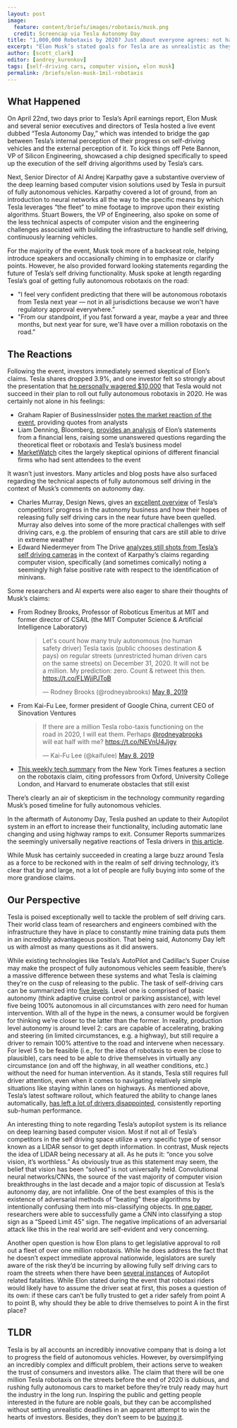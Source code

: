 ```yaml
---
layout: post
image:
  feature: content/briefs/images/robotaxis/musk.png
  credit: Screencap via Tesla Autonomy Day
title: "1,000,000 Robotaxis by 2020? Just about everyone agrees: not happening"
excerpt: "Elon Musk’s stated goals for Tesla are as unrealistic as they are ambitious"
author: [scott_clark]
editor: [andrey_kurenkov]
tags: [self-driving cars, computer vision, elon musk]
permalink: /briefs/elon-musk-1mil-robotaxis
---
```


## What Happened

On April 22nd, two days prior to Tesla’s April earnings report, Elon Musk and several senior executives and directors of Tesla hosted a live event dubbed “Tesla Autonomy Day,” which was intended to bridge the gap between Tesla’s internal perception of their progress on self-driving vehicles and the external perception of it. To kick things off Pete Bannon, VP of Silicon Engineering, showcased a chip designed specifically to speed up the execution of the self driving algorithms used by Tesla’s cars.  
  


Next, Senior Director of AI Andrej Karpathy  gave a substantive overview of the deep learning based computer vision solutions used by Tesla in pursuit of fully autonomous vehicles. Karpathy covered a lot of ground, from an introduction to neural networks all the way to the specific means by which Tesla leverages “the fleet” to mine footage to improve upon their existing algorithms. Stuart Bowers, the VP of Engineering, also spoke on some of the less technical aspects of computer vision and the engineering challenges associated with building the infrastructure to handle self driving, continuously learning vehicles.  

For the majority of the event, Musk took more of a backseat role, helping introduce speakers and occasionally chiming in to emphasize or clarify points. However, he also provided forward looking statements regarding the future of Tesla’s self driving functionality. Musk spoke at length regarding Tesla’s goal of getting fully autonomous robotaxis on the road:  
- "I feel very confident predicting that there will be autonomous robotaxis from Tesla next year — not in all jurisdictions because we won't have regulatory approval everywhere.”
- "From our standpoint, if you fast forward a year, maybe a year and three months, but next year for sure, we'll have over a million robotaxis on the road.”
  
  

## The Reactions

Following the event, investors immediately seemed skeptical of Elon’s claims. Tesla shares dropped 3.9%, and one investor felt so strongly about the presentation that [he personally wagered $10,000](https://www.foxbusiness.com/business-leaders/investor-bets-against-elon-musks-tesla-project) that Tesla would not succeed in their plan to roll out fully autonomous robotaxis in 2020. He was certainly not alone in his feelings:

- Graham Rapier of BusinessInsider [notes the market reaction of the event](https://www.businessinsider.com/tesla-stock-price-closes-lowest-in-2-years-2019-4), providing quotes from analysts
- Liam Denning, Bloomberg, [provides an analysis](https://www.washingtonpost.com/business/teslas-stock-just-went-fully-autonomous/2019/04/23/c86748fc-65d5-11e9-a698-2a8f808c9cfb_story.html) of Elon’s statements from a financial lens, raising some unanswered questions regarding the theoretical fleet or robotaxis and Tesla’s business model 
- [MarketWatch](https://www.marketwatch.com/story/wall-street-analysts-are-mostly-skeptical-of-teslas-robo-taxi-plans-2019-04-23) cites the largely skeptical opinions of different financial firms who had sent attendees to the event


It wasn’t just investors. Many articles and blog posts have also surfaced regarding the technical aspects of fully autonomous self driving in the context of Musk’s comments on autonomy day.

- Charles Murray, Design News, gives an [excellent overview](https://www.designnews.com/electronics-test/automakers-are-rethinking-timetable-fully-autonomous-cars/93993798360804) of Tesla’s competitors’ progress in the autonomy business and how their hopes of releasing fully self driving cars in the near future have been quelled. Murray also delves into some of the more practical challenges with self driving cars, e.g. the problem of ensuring that cars are still able to drive in extreme weather
- Edward Niedermeyer from The Drive [analyzes still shots from Tesla’s self driving cameras](https://www.thedrive.com/tech/27697/tesla-autopilot-thinks-everything-is-a-minivan) in the context of Karpathy’s claims regarding computer vision, specifically (and sometimes comically) noting a seemingly high false positive rate with respect to the identification of minivans.

Some researchers and AI experts were also eager to share their thoughts of Musk’s claims:

- From Rodney Brooks, Professor of Roboticus Emeritus at MIT and former director of CSAIL (the MIT Computer Science & Artificial Intelligence Laboratory)
<figure>
<blockquote class="twitter-tweet" data-lang="en"><p lang="en" dir="ltr">Let&#39;s count how many truly autonomous (no human safety driver) Tesla taxis (public chooses destination &amp; pays) on regular streets (unrestricted human driven cars on the same streets) on December 31, 2020. It will not be a million. My prediction: zero. Count &amp; retweet this then. <a href="https://t.co/FLWjjPJToB">https://t.co/FLWjjPJToB</a></p>&mdash; Rodney Brooks (@rodneyabrooks) <a href="https://twitter.com/rodneyabrooks/status/1125964714087993344?ref_src=twsrc%5Etfw">May 8, 2019</a></blockquote>
<script async src="https://platform.twitter.com/widgets.js" charset="utf-8"></script>
</figure>

- From Kai-Fu Lee, former president of Google China, current CEO of Sinovation Ventures

<figure>
<blockquote class="twitter-tweet" data-lang="en"><p lang="en" dir="ltr">If there are a million Tesla robo-taxis functioning on the road in 2020, I will eat them.  Perhaps <a href="https://twitter.com/rodneyabrooks?ref_src=twsrc%5Etfw">@rodneyabrooks</a> will eat half with me? <a href="https://t.co/NEVnU4Jjgy">https://t.co/NEVnU4Jjgy</a></p>&mdash; Kai-Fu Lee (@kaifulee) <a href="https://twitter.com/kaifulee/status/1126238951960993792?ref_src=twsrc%5Etfw">May 8, 2019</a></blockquote>
<script async src="https://platform.twitter.com/widgets.js" charset="utf-8"></script>
</figure>

- [This weekly tech summary](https://www.nytimes.com/2019/04/26/technology/sri-lanka-social-media.html) from the New York Times features a section on the robotaxis claim, citing professors from Oxford, University College London, and Harvard to enumerate obstacles that still exist


There’s clearly an air of skepticism in the technology community regarding Musk’s posed timeline for fully autonomous vehicles.

In the aftermath of Autonomy Day, Tesla pushed an update to their Autopilot system in an effort to increase their functionality, including automatic lane changing and using highway ramps to exit. Consumer Reports summarizes the seemingly universally negative reactions of Tesla drivers in [this article](https://www.consumerreports.org/autonomous-driving/tesla-navigate-on-autopilot-automatic-lane-change-requires-significant-driver-intervention/).

While Musk has certainly succeeded in creating a large buzz around Tesla as a force to be reckoned with in the realm of self driving technology, it’s clear that by and large, not a lot of people are fully buying into some of the more grandiose claims.

## Our Perspective


Tesla is poised exceptionally well to tackle the problem of self driving cars. Their world class team of researchers and engineers combined with the infrastructure they have in place to constantly mine training data puts them in an incredibly advantageous position. That being said, Autonomy Day left us with almost as many questions as it did answers.

While existing technologies like Tesla’s AutoPilot and Cadillac’s Super Cruise may make the prospect of fully autonomous vehicles seem feasible, there’s a massive difference between these systems and what Tesla is claiming they’re on the cusp of releasing to the public. The task of self-driving cars can be summarized into [five levels](https://www.nhtsa.gov/technology-innovation/automated-vehicles-safety#issue-road-self-driving). Level one is comprised of basic autonomy (think adaptive cruise control or parking assistance), with level five being 100% autonomous in all circumstances with zero need for human intervention. With all of the hype in the news, a consumer would be forgiven for thinking we’re closer to the latter than the former. In reality, production level autonomy is around level 2: cars are capable of accelerating, braking and steering (in limited circumstances, e.g. a highway), but still require a driver to remain 100% attentive to the road and intervene when necessary. For level 5 to be feasible (i.e., for the idea of robotaxis to even be close to plausible), cars need to be able to drive themselves in virtually any circumstance (on and off the highway, in all weather conditions, etc.) without the need for human intervention. As it stands, Tesla still requires full driver attention, even when it comes to navigating relatively simple situations like staying within lanes on highways. As mentioned above, Tesla’s latest software rollout, which featured the ability to change lanes automatically, [has left a lot of drivers disappointed](https://www.consumerreports.org/autonomous-driving/tesla-navigate-on-autopilot-automatic-lane-change-requires-significant-driver-intervention/), consistently reporting sub-human performance.


An interesting thing to note regarding Tesla’s autopilot system is its reliance on deep learning based computer vision. Most if not all of Tesla’s competitors in the self driving space utilize a very specific type of sensor known as a LIDAR sensor to get depth information. In contrast, Musk rejects the idea of LIDAR being necessary at all. As he puts it: “once you solve vision, it’s worthless.” As obviously true as this statement may seem, the belief that vision has been “solved” is not universally held. Convolutional neural networks/CNNs, the source of the vast majority of computer vision breakthroughs in the last decade and a major topic of discussion at Tesla’s autonomy day, are not infallible. One of the best examples of this is the existence of adversarial methods of “beating” these algorithms by intentionally confusing them into mis-classifying objects. In [one paper](https://arxiv.org/pdf/1707.08945.pdf), researchers were able to successfully game a CNN into classifying a stop sign as a “Speed Limit 45” sign. The negative implications of an adversarial attack like this in the real world are self-evident and very concerning.

Another open question is how Elon plans to get legislative approval to roll out a fleet of over one million robotaxis. While he does address the fact that he doesn’t expect immediate approval nationwide, legislators are surely aware of the risk they’d be incurring by allowing fully self driving cars to roam the streets when there have been [several instances](http://digg.com/2018/tesla-crash-autopilot-investigation) of Autopilot related fatalities. While Elon stated during the event that robotaxi riders would likely have to assume the driver seat at first, this poses a question of its own: if these cars can’t be fully trusted to get a rider safely from point A to point B, why should they be able to drive themselves to point A in the first place?


## TLDR

Tesla is by all accounts an incredibly innovative company that is doing a lot to progress the field of autonomous vehicles. However, by oversimplifying an incredibly complex and difficult problem, their actions serve to weaken the trust of consumers and investors alike. The claim that there will be one million Tesla robotaxis on the streets before the end of 2020 is dubious, and rushing fully autonomous cars to market before they’re truly ready may hurt the industry in the long run. Inspiring the public and getting people interested in the future are noble goals, but they can be accomplished without setting unrealistic deadlines in an apparent attempt to win the hearts of investors. Besides, they don’t seem to be [buying it](https://finance.yahoo.com/quote/TSLA/).


